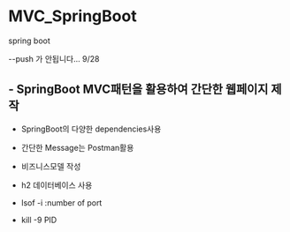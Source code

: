 # MVC_SpringBoot
spring boot

--push 가 안됩니다... 9/28

## - SpringBoot MVC패턴을 활용하여 간단한 웹페이지 제작

- SpringBoot의 다양한 dependencies사용
- 간단한 Message는 Postman활용
- 비즈니스모델 작성
- h2 데이터베이스 사용


- lsof -i :number of port
- kill -9 PID
